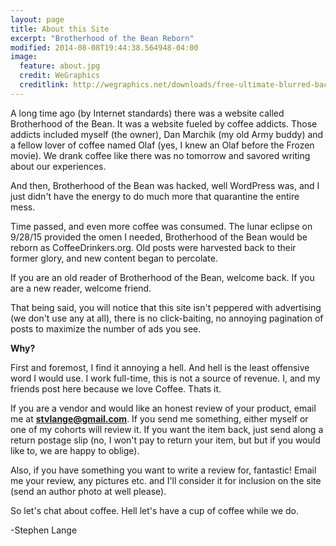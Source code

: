 ```yaml
---
layout: page
title: About this Site
excerpt: "Brotherhood of the Bean Reborn"
modified: 2014-08-08T19:44:38.564948-04:00
image:
  feature: about.jpg
  credit: WeGraphics
  creditlink: http://wegraphics.net/downloads/free-ultimate-blurred-background-pack/
---
```

A long time ago (by Internet standards) there was a website called Brotherhood of the Bean.  It was a website fueled by coffee addicts.  Those addicts included myself (the owner), Dan Marchik (my old Army buddy) and a fellow lover of coffee named Olaf (yes, I knew an Olaf before the Frozen movie).  We drank coffee like there was no tomorrow and savored writing about our experiences. 

And then, Brotherhood of the Bean was hacked, well WordPress was, and I just didn't have the energy to do much more that quarantine the entire mess.

Time passed, and even more coffee was consumed.  The lunar eclipse on 9/28/15 provided the omen I needed, Brotherhood of the Bean would be reborn as CoffeeDrinkers.org.  Old posts were harvested back to their former glory, and new content began to percolate.

If you are an old reader of Brotherhood of the Bean, welcome back.  If you are a new reader, welcome friend.  

That being said, you will notice that this site isn't peppered with advertising (we don't use any at all), there is no click-baiting, no annoying pagination of posts to maximize the number of ads you see. 

**Why?**

First and foremost, I find it annoying a hell.  And hell is the least offensive word I would use.  I work full-time, this is not a source of revenue.  I, and my friends post here because we love Coffee.  Thats it.

If you are a vendor and would like an honest review of your product, email me at **stvlange@gmail.com**.  If you send me something, either myself or one of my cohorts will review it.  If you want the item back, just send along a return postage slip (no, I won't pay to return your item, but but if you would like to, we are happy to oblige).

Also, if you have something you want to write a review for, fantastic! Email me your review, any pictures etc. and I'll consider it for inclusion on the site (send an author photo at well please).

So let's chat about coffee.  Hell let's have a cup of coffee while we do.  

-Stephen Lange
